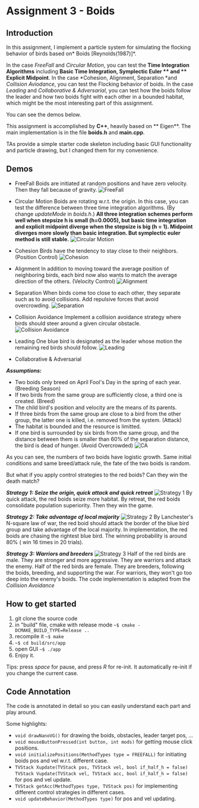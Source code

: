 # Assignment 3 - Boids

## Introduction

In this assignment, I implement a particle system for simulating the flocking behavior of birds based on* Boids [Reynolds(1987)]*. 

In the case *FreeFall* and *Circular Motion*, you can test the **Time Integration Algorithms** including **Basic Time Integration, Symplectic Euler ** and ** Explicit Midpoint**. In the case *Cohesion, Alignment, Separation *and *Collision Aviodance*, you can test the Flocking behavior of boids. In the case *Leading* and *Collaborative & Adversarial*, you can test how the boids follow the leader and how two boids fight with each other in a bounded habitat, which might be the most interesting part of this assignment.

You can see the demos below.

This assignment is accomplished by **C++**, heavily based on ** Eigen**. The main implementation is in the file **boids.h** and **main.cpp**.

TAs provide a simple starter code skeleton including basic GUI functionality and particle drawing, but I changed them for my convenience.

## Demos
* FreeFall
Boids are initiated at random positions and have zero velocity. Then they fall because of gravity.
![FreeFall]() 

* Circular Motion
Boids are rotating w.r.t. the origin. In this case, you can test the difference between three time integration algorithms. (By change *updateMode* in *boids.h*.)
**All three integration schemes perform well when stepsize h is small (h=0.0005), but basic time integration and explicit midpoint diverge when the stepsize is big (h = 1). Midpoint diverges more slowly than basic integration. But symplectic euler method is still stable.**
![Circular Motion]()

* Cohesion
Birds have the tendency to stay close to their neighbors. (Position Control)
![Cohesion]()

* Alignment
In addition to moving toward the average position of neighboring birds, each bird now also wants to match the average direction of the others. (Velocity Control)
![Alignment]()

* Separation
When birds come too close to each other, they separate such as to avoid collisions. Add repulsive forces that avoid overcrowding.
![Separation]()

* Collision Avoidance
Implement a collision avoidance strategy where birds should steer around a given circular obstacle.
![Collision Avoidance]()

* Leading
One blue bird is designated as the leader whose motion the remaining red birds should follow. 
![Leading]()

* Collaborative & Adversarial

 ***Assumptions:***

* Two boids only breed on April Fool's Day in the spring of each year. (Breeding Season)
* If two birds from the same group are sufficiently close, a third one is created. (Breed)
* The child bird's position and velocity are the means of its parents.
* If three birds from the same group are close to a bird from the other group, the latter one is killed, i.e. removed from the system. (Attack)
* The habitat is bounded and the resource is limitted.
* If one bird is surrounded by six birds from the same group, and the distance between them is smaller than 60% of the separation distance, the bird is dead of hunger. (Avoid Overcrowded)
![CA]()

As you can see, the numbers of two boids have logistic growth. Same initial conditions and same breed/attack rule, the fate of the two boids is random.

But what if you apply control strategies to the red boids? Can they win the death match?
 
 ***Strategy 1: Seize the origin, quick attack and quick retreat***
 ![Strategy 1]()
By quick attack, the red boids seize more habitat. By retreat, the red boids consolidate population superiority. Then they win the game.

 ***Strategy 2: Take advantage of local majority***
 ![Strategy 2]()
 By Lanchester's N-square law of war, the red boid should attack the border of the blue bird group and take advantage of the local majority. In implementation, the red boids are chasing the rightest blue bird. The winning probability is around 80% ( win 16 times in 20 trials).
 
  ***Strategy 3: Warriors and breeders***
  ![Strategy 3]()
  Half of the red birds are male. They are stronger and more aggressive. They are warriors and attack the enemy. Half of the red birds are female. They are breeders, following the boids, breeding, and supporting the war. For warriors, they  won't go too deep into the enemy's boids. The code implementation is adapted from the *Collision Avoidance*
  
## How to get started

1. git clone the source code
2. in "build" file, cmake with release mode  ```~$ cmake -DCMAKE_BUILD_TYPE=Release ..```
3. recompile it  ``` ~$ make ```
4. ```~$ cd build/src/app```
5. open GUI ```~$ ./app```
6. Enjoy it. 

Tips: press *space* for pause, and press *R* for re-init. It automatically re-init if you change the current case.

## Code Annotation

The code is annotated in detail so you can easily understand each part and play around. 

Some highlights: 

* ```void drawNanoVG()```
 for drawing the boids, obstacles, leader target pos, ...
* ```void mouseButtonPressed(int button, int mods)```
for getting mouse click positions.
* ```void initializePositions(MethodTypes type = FREEFALL)```
for initiating boids pos and vel w.r.t. different case.
* ```TVStack Xupdate(TVStack pos, TVStack vel, bool if_half_h = false)```
```TVStack Vupdate(TVStack vel, TVStack acc, bool if_half_h = false)```
 for pos and vel update.
* ```TVStack getAcc(MethodTypes type, TVStack pos)```
for implementing different control strategies in different cases.
* ```void updateBehavior(MethodTypes type)```
for pos and vel updating.














